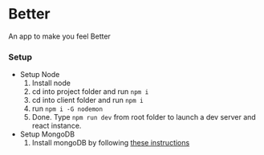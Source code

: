 # Better
An app to make you feel Better


### Setup

- Setup Node
  1. Install node
  2. cd into project folder and run `npm i`
  3. cd into client folder and run `npm i`
  4. run `npm i -G nodemon`
  5. Done. Type `npm run dev` from root folder to launch a dev server and react instance. 
- Setup MongoDB
  1. Install mongoDB by following [these instructions](https://docs.mongodb.com/manual/administration/install-community/)
